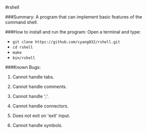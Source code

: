 #rshell

###Summary:
A program that can implement basic features of the command shell.

###How to install and run the program:
Open a terminal and type:
* `git clone https://github.com/cyang032/rshell.git`
* `cd rshell`
* `make`
* `bin/rshell`

###Known Bugs:
1. Cannot handle tabs.
2. Cannot handle comments.
3. Cannot handle ';'.
4. Cannot handle connectors.
5. Does not exit on 'exit' input.
 
6. Cannot handle symbols.
